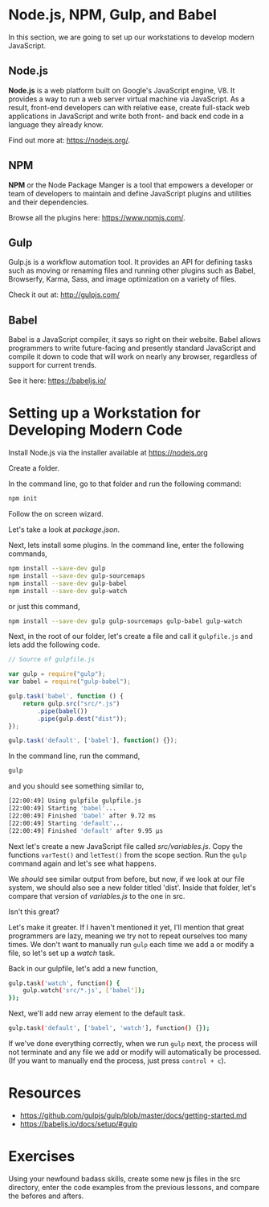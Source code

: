 # Node.js, NPM, Gulp, and Babel

In this section, we are going to set up our workstations to develop modern JavaScript.

## Node.js

**Node.js** is a web platform built on Google's JavaScript engine, V8. It provides a way to run a web server virtual machine via JavaScript. As a result, front-end developers can with relative ease, create full-stack web applications in JavaScript and write both front- and back end code in a language they already know.

Find out more at: https://nodejs.org/.

## NPM

**NPM** or the Node Package Manger is a tool that empowers a developer or team of developers to maintain and define JavaScript plugins and utilities and their dependencies.

Browse all the plugins here: https://www.npmjs.com/.

## Gulp

Gulp.js is a workflow automation tool. It provides an API for defining tasks such as moving or renaming files and running other plugins such as Babel, Browserfy, Karma, Sass, and image optimization on a variety of files.

Check it out at: http://gulpjs.com/

## Babel

Babel is a JavaScript compiler, it says so right on their website. Babel allows programmers to write future-facing and presently standard JavaScript and compile it down to code that will work on nearly any browser, regardless of support for current trends.

See it here: https://babeljs.io/

# Setting up a Workstation for Developing Modern Code

Install Node.js via the installer available at https://nodejs.org

Create a folder.

In the command line, go to that folder and run the following command:

```bash
npm init
```

Follow the on screen wizard.

Let's take a look at *package.json*.

Next, lets install some plugins. In the command line, enter the following commands,

```bash
npm install --save-dev gulp
npm install --save-dev gulp-sourcemaps
npm install --save-dev gulp-babel
npm install --save-dev gulp-watch
```

or just this command,

```bash
npm install --save-dev gulp gulp-sourcemaps gulp-babel gulp-watch
```

Next, in the root of our folder, let's create a file and call it `gulpfile.js` and lets add the following code.

```javascript
// Source of gulpfile.js

var gulp = require("gulp");
var babel = require("gulp-babel");

gulp.task('babel', function () {
    return gulp.src("src/*.js")
        .pipe(babel())
        .pipe(gulp.dest("dist"));
});

gulp.task('default', ['babel'], function() {});
```

In the command line, run the command,

```bash
gulp
```

and you should see something similar to,

```bash
[22:00:49] Using gulpfile gulpfile.js
[22:00:49] Starting 'babel'...
[22:00:49] Finished 'babel' after 9.72 ms
[22:00:49] Starting 'default'...
[22:00:49] Finished 'default' after 9.95 μs
```

Next let's create a new JavaScript file called *src/variables.js*. Copy the functions `varTest()` and `letTest()` from the scope section. Run the `gulp` command again and let's see what happens.

We *should* see similar output from before, but now, if we look at our file system, we should also see a new folder titled 'dist'. Inside that folder, let's compare that version of *variables.js* to the one in src.

Isn't this great?

Let's make it greater. If I haven't mentioned it yet, I'll mention that great programmers are lazy, meaning we try not to repeat ourselves too many times. We don't want to manually run `gulp` each time we add a or modify a file, so let's set up a *watch* task.

Back in our gulpfile, let's add a new function,

```bash
gulp.task('watch', function() {
    gulp.watch('src/*.js', ['babel']);
});
```

Next, we'll add new array element to the default task.

```bash
gulp.task('default', ['babel', 'watch'], function() {});
```

If we've done everything correctly, when we run `gulp` next, the process will not terminate and any file we add or modify will automatically be processed. (If you want to manually end the process, just press `control + c`).

# Resources

- https://github.com/gulpjs/gulp/blob/master/docs/getting-started.md
- https://babeljs.io/docs/setup/#gulp

# Exercises

Using your newfound badass skills, create some new js files in the src directory, enter the code examples from the previous lessons, and compare the befores and afters.
